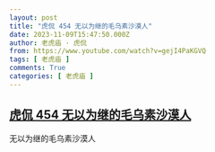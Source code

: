 ```yaml
---
layout: post
title: "虎侃 454 无以为继的毛乌素沙漠人"
date: 2023-11-09T15:47:50.000Z
author: 老虎庙 · 虎侃
from: https://www.youtube.com/watch?v=gejI4PaKGVQ
tags: [ 老虎庙 ]
comments: True
categories: [ 老虎庙 ]
---
```

<!--1699544870000-->
[虎侃 454 无以为继的毛乌素沙漠人](https://www.youtube.com/watch?v=gejI4PaKGVQ)
------

<div>
无以为继的毛乌素沙漠人
</div>
